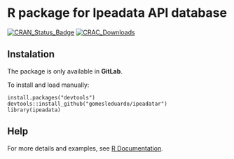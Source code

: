 # R package for Ipeadata API database 

[![CRAN\_Status\_Badge](https://www.r-pkg.org/badges/version/ipeadatar)](https://CRAN.R-project.org/package=ipeadatar) [![CRAC\_Downloads](https://cranlogs.r-pkg.org/badges/grand-total/ipeadatar)](https://CRAN.R-project.org/package=ipeadatar)

## Instalation

The package is only available in **GitLab**. 

To install and load manually:

```{r eval=FALSE}
install.packages("devtools")
devtools::install_github("gomesleduardo/ipeadatar")
library(ipeadata)
````

## Help

For more details and examples, see [R Documentation](https://drive.google.com/open?id=1Kke-SFOkWtmaXMP2sXs0-vPRj7fu86iS).
